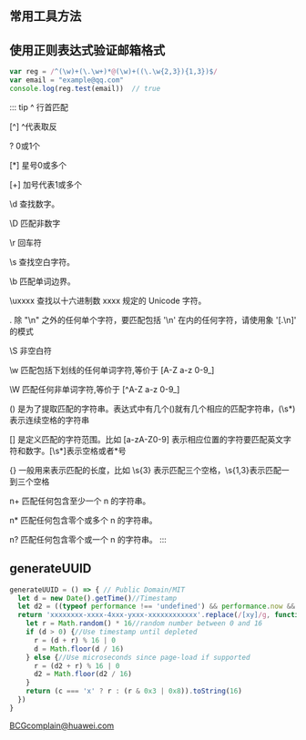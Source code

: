 ## 常用工具方法


## 使用正则表达式验证邮箱格式

```js
var reg = /^(\w)+(\.\w+)*@(\w)+((\.\w{2,3}){1,3})$/
var email = "example@qq.com"
console.log(reg.test(email))  // true  
```
::: tip
^ 行首匹配

[^] ^代表取反

? 0或1个 

[*] 星号0或多个 

[+] 加号代表1或多个

\d	查找数字。

\D	匹配非数字

\r 回车符

\s	查找空白字符。

\b	匹配单词边界。

\uxxxx 查找以十六进制数 xxxx 规定的 Unicode 字符。

.  除 "\n" 之外的任何单个字符，要匹配包括 '\n' 在内的任何字符，请使用象 '[.\n]' 的模式

\S 非空白符

\w 匹配包括下划线的任何单词字符,等价于 [A-Z a-z 0-9_]

\W 匹配任何非单词字符,等价于 [^A-Z a-z 0-9_]

() 是为了提取匹配的字符串。表达式中有几个()就有几个相应的匹配字符串，(\s*)表示连续空格的字符串

[] 是定义匹配的字符范围。比如 [a-zA-Z0-9] 表示相应位置的字符要匹配英文字符和数字。[\s*]表示空格或者*号

{} 一般用来表示匹配的长度，比如 \s{3} 表示匹配三个空格，\s{1,3}表示匹配一到三个空格

n+	 匹配任何包含至少一个 n 的字符串。

n*	 匹配任何包含零个或多个 n 的字符串。

n?	 匹配任何包含零个或一个 n 的字符串。
:::

## generateUUID

```js
generateUUID = () => { // Public Domain/MIT
  let d = new Date().getTime()//Timestamp
  let d2 = ((typeof performance !== 'undefined') && performance.now && (performance.now() * 1000)) || 0//Time in microseconds since page-load or 0 if unsupported
  return 'xxxxxxxx-xxxx-4xxx-yxxx-xxxxxxxxxxxx'.replace(/[xy]/g, function (c) {
    let r = Math.random() * 16//random number between 0 and 16
    if (d > 0) {//Use timestamp until depleted
      r = (d + r) % 16 | 0
      d = Math.floor(d / 16)
    } else {//Use microseconds since page-load if supported
      r = (d2 + r) % 16 | 0
      d2 = Math.floor(d2 / 16)
    }
    return (c === 'x' ? r : (r & 0x3 | 0x8)).toString(16)
  })
}

```

BCGcomplain@huawei.com
